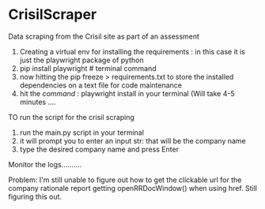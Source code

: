 # CrisilScraper

Data scraping from the Crisil site as part of an assessment

1. Creating a virtual env for installing the requirements : in this case it is just the playwright package of python
2. pip install playwright # terminal command 
3. now hitting the pip freeze > requirements.txt to store the installed dependencies on a text file for code
maintenance
4. hit the _command_ : playwright install in your terminal (Will take 4-5 minutes .... 

TO run the script for the crisil scraping 
1. run the main.py script in your terminal 
2. it will prompt you to enter an input str: that will be the company name
3. type the desired company name and press Enter


Monitor the logs..........

Problem: I'm still unable to figure out how to get the clickable url for the company rationale report 
getting openRRDocWindow() when using href. Still figuring this out.
